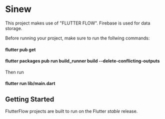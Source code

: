 # Sinew

This project makes use of "FLUTTER FLOW". Firebase is used for data storage.

Before running your project, make sure to run the follwing commands:

#### flutter pub get
#### flutter packages pub run build_runner build --delete-conflicting-outputs
Then run
#### flutter run lib/main.dart

## Getting Started

FlutterFlow projects are built to run on the Flutter _stable_ release.
